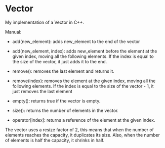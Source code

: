 # Vector
 My implementation of a Vector in C++.

 Manual:

 - add(new_element): adds new_element to the end of the vector

 - add(new_element, index): adds new_element before the element at the given index, moving all the following elements. If the index is equal to the size of the vector, it just adds it to the end.

 - remove(): removes the last element and returns it.

 - remove(index): removes the element at the given index, moving all the following elements. If the index is equal to the size of the vector - 1, it just removes the last element

 - empty(): returns true if the vector is empty.

 - size(): returns the number of elements in the vector.

 - operator[index]: returns a reference of the element at the given index.

The vector uses a resize factor of 2, this means that when the number of elements reaches the capacity, it duplicates its size. Also, when the number of elements is half the capacity, it shrinks in half.
